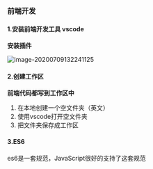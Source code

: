 ### 前端开发

#### 1.安装前端开发工具 vscode

**安装插件**

![image-20200709132241125](C:\Users\Che\AppData\Roaming\Typora\typora-user-images\image-20200709132241125.png)

#### 2.创建工作区

**前端代码都写到工作区中**

1. 在本地创建一个空文件夹（英文）
2. 使用vscode打开空文件夹
3. 把文件夹保存成工作区

#### 3.ES6

es6是一套规范，JavaScript很好的支持了这套规范